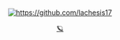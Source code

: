 # 
<p align="center">
<a href="https://github.com/lachesis17">
<img align="center" src="https://user-images.githubusercontent.com/78860436/195998133-11c34529-9c9c-4a7b-ac45-6ad81ac58d75.png" alt="https://github.com/lachesis17">
</a>
<div align="center">

[🪐](https://github.com/lachesis17)


</div>

# 

<!---  
[![](https://user-images.githubusercontent.com/78860436/195998133-11c34529-9c9c-4a7b-ac45-6ad81ac58d75.png)](https://github.com/lachesis17)
--->

<!---
- 👋 Hi, I’m @lachesis17
- 👀 I’m interested in ...

- 🌱 I’m currently learning ...
- 💞️ I’m looking to collaborate on ...
- 📫 How to reach me ...


lachesis17/lachesis17 is a ✨ special ✨ repository because its `README.md` (this file) appears on your GitHub profile.
You can click the Preview link to take a look at your changes.
--->


